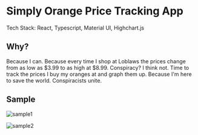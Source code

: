 # Simply Orange Price Tracking App
Tech Stack: React, Typescript, Material UI, Highchart.js 

## Why? 
Because I can. Because every time I shop at Loblaws the prices change from as low as $3.99 to as high at $8.99. Conspiracy? I think not. Time to track the prices I buy my oranges at and graph them up. Because I'm here to save the world. Conspiracists unite. 

## Sample
![sample1](https://user-images.githubusercontent.com/104483060/196314136-261d7f41-82cc-41c4-b334-240cd451f069.gif)

![sample2](https://user-images.githubusercontent.com/104483060/196314144-35d7f3d4-6560-4285-8798-34485af2360d.gif)

